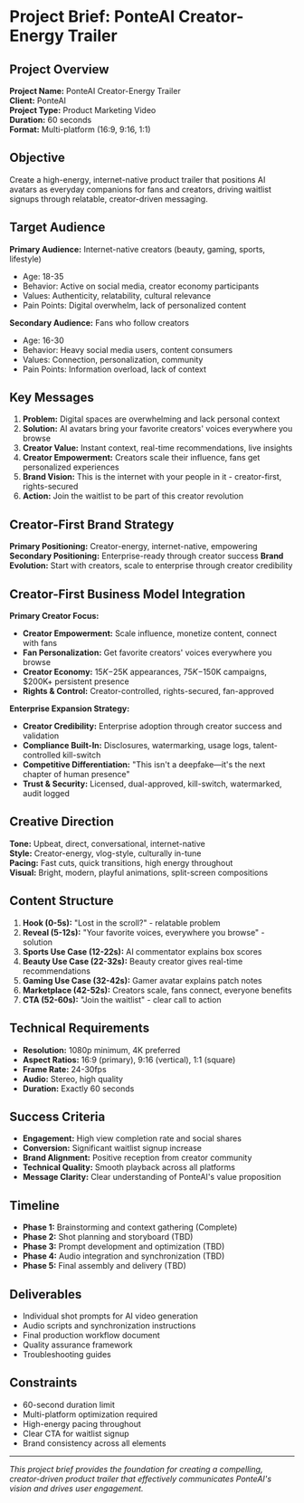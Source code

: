 # Project Brief: PonteAI Creator-Energy Trailer

## Project Overview
**Project Name:** PonteAI Creator-Energy Trailer  
**Client:** PonteAI  
**Project Type:** Product Marketing Video  
**Duration:** 60 seconds  
**Format:** Multi-platform (16:9, 9:16, 1:1)  

## Objective
Create a high-energy, internet-native product trailer that positions AI avatars as everyday companions for fans and creators, driving waitlist signups through relatable, creator-driven messaging.

## Target Audience
**Primary Audience:** Internet-native creators (beauty, gaming, sports, lifestyle)
- Age: 18-35
- Behavior: Active on social media, creator economy participants
- Values: Authenticity, relatability, cultural relevance
- Pain Points: Digital overwhelm, lack of personalized content

**Secondary Audience:** Fans who follow creators
- Age: 16-30
- Behavior: Heavy social media users, content consumers
- Values: Connection, personalization, community
- Pain Points: Information overload, lack of context

## Key Messages
1. **Problem:** Digital spaces are overwhelming and lack personal context
2. **Solution:** AI avatars bring your favorite creators' voices everywhere you browse
3. **Creator Value:** Instant context, real-time recommendations, live insights
4. **Creator Empowerment:** Creators scale their influence, fans get personalized experiences
5. **Brand Vision:** This is the internet with your people in it - creator-first, rights-secured
6. **Action:** Join the waitlist to be part of this creator revolution

## Creator-First Brand Strategy
**Primary Positioning:** Creator-energy, internet-native, empowering
**Secondary Positioning:** Enterprise-ready through creator success
**Brand Evolution:** Start with creators, scale to enterprise through creator credibility

## Creator-First Business Model Integration
**Primary Creator Focus:**
- **Creator Empowerment:** Scale influence, monetize content, connect with fans
- **Fan Personalization:** Get favorite creators' voices everywhere you browse
- **Creator Economy:** $15K-$25K appearances, $75K-$150K campaigns, $200K+ persistent presence
- **Rights & Control:** Creator-controlled, rights-secured, fan-approved

**Enterprise Expansion Strategy:**
- **Creator Credibility:** Enterprise adoption through creator success and validation
- **Compliance Built-In:** Disclosures, watermarking, usage logs, talent-controlled kill-switch
- **Competitive Differentiation:** "This isn't a deepfake—it's the next chapter of human presence"
- **Trust & Security:** Licensed, dual-approved, kill-switch, watermarked, audit logged

## Creative Direction
**Tone:** Upbeat, direct, conversational, internet-native  
**Style:** Creator-energy, vlog-style, culturally in-tune  
**Pacing:** Fast cuts, quick transitions, high energy throughout  
**Visual:** Bright, modern, playful animations, split-screen compositions  

## Content Structure
1. **Hook (0-5s):** "Lost in the scroll?" - relatable problem
2. **Reveal (5-12s):** "Your favorite voices, everywhere you browse" - solution
3. **Sports Use Case (12-22s):** AI commentator explains box scores
4. **Beauty Use Case (22-32s):** Beauty creator gives real-time recommendations
5. **Gaming Use Case (32-42s):** Gamer avatar explains patch notes
6. **Marketplace (42-52s):** Creators scale, fans connect, everyone benefits
7. **CTA (52-60s):** "Join the waitlist" - clear call to action

## Technical Requirements
- **Resolution:** 1080p minimum, 4K preferred
- **Aspect Ratios:** 16:9 (primary), 9:16 (vertical), 1:1 (square)
- **Frame Rate:** 24-30fps
- **Audio:** Stereo, high quality
- **Duration:** Exactly 60 seconds

## Success Criteria
- **Engagement:** High view completion rate and social shares
- **Conversion:** Significant waitlist signup increase
- **Brand Alignment:** Positive reception from creator community
- **Technical Quality:** Smooth playback across all platforms
- **Message Clarity:** Clear understanding of PonteAI's value proposition

## Timeline
- **Phase 1:** Brainstorming and context gathering (Complete)
- **Phase 2:** Shot planning and storyboard (TBD)
- **Phase 3:** Prompt development and optimization (TBD)
- **Phase 4:** Audio integration and synchronization (TBD)
- **Phase 5:** Final assembly and delivery (TBD)

## Deliverables
- Individual shot prompts for AI video generation
- Audio scripts and synchronization instructions
- Final production workflow document
- Quality assurance framework
- Troubleshooting guides

## Constraints
- 60-second duration limit
- Multi-platform optimization required
- High-energy pacing throughout
- Clear CTA for waitlist signup
- Brand consistency across all elements

---

*This project brief provides the foundation for creating a compelling, creator-driven product trailer that effectively communicates PonteAI's vision and drives user engagement.*
